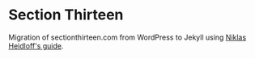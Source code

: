 # Section Thirteen

Migration of sectionthirteen.com from WordPress to Jekyll using [Niklas Heidloff's guide](https://heidloff.net/article/migrating-from-wordpress-to-jekyll/).
